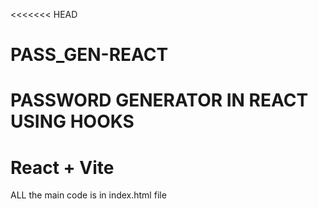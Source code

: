 <<<<<<< HEAD
# PASS_GEN-REACT
PASSWORD GENERATOR IN REACT USING HOOKS
=======
# React + Vite
ALL the main code is in index.html file
